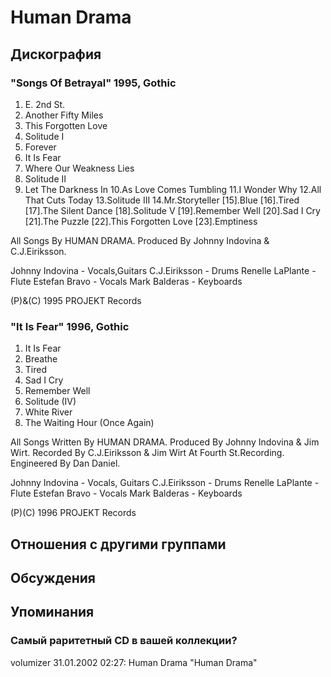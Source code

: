 # Human Drama



## Дискография

### "Songs Of Betrayal" 1995, Gothic

1.  E. 2nd St.
2.  Another Fifty Miles
3.  This Forgotten Love
4.  Solitude I
5.  Forever
6.  It Is Fear
7.  Where Our Weakness Lies
8.  Solitude II
9.  Let The Darkness In
10.As Love Comes Tumbling
11.I Wonder Why
12.All That Cuts Today
13.Solitude III
14.Mr.Storyteller
[15].Blue
[16].Tired
[17].The Silent Dance
[18].Solitude V
[19].Remember Well
[20].Sad I Cry
[21].The Puzzle
[22].This Forgotten Love
[23].Emptiness

All Songs By HUMAN DRAMA.
Produced By Johnny Indovina & C.J.Eiriksson.

Johnny Indovina - Vocals,Guitars
C.J.Eiriksson - Drums
Renelle LaPlante - Flute
Estefan Bravo - Vocals
Mark Balderas - Keyboards

(P)&(C) 1995 PROJEKT Records

### "It Is Fear" 1996, Gothic

1. It Is Fear
2. Breathe
3. Tired
4. Sad I Cry
5. Remember Well
6. Solitude (IV)
7. White River
8. The Waiting Hour (Once Again)

All Songs Written By HUMAN DRAMA.
Produced By Johnny Indovina & Jim Wirt.
Recorded By C.J.Eiriksson & Jim Wirt At Fourth St.Recording.
Engineered By Dan Daniel.

Johnny Indovina - Vocals, Guitars
C.J.Eiriksson - Drums
Renelle LaPlante - Flute
Estefan Bravo - Vocals
Mark Balderas - Keyboards

(P)(C) 1996 PROJEKT Records


## Отношения с другими группами


## Обсуждения


## Упоминания

### Самый раритетный CD в вашей коллекции?

volumizer 31.01.2002 02:27:
Human Drama "Human Drama"

